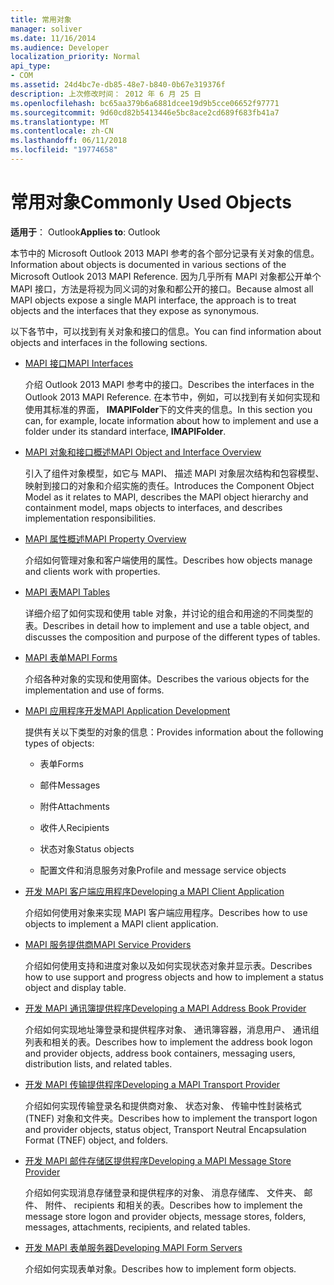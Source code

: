 ```yaml
---
title: 常用对象
manager: soliver
ms.date: 11/16/2014
ms.audience: Developer
localization_priority: Normal
api_type:
- COM
ms.assetid: 24d4bc7e-db85-48e7-b840-0b67e319376f
description: 上次修改时间： 2012 年 6 月 25 日
ms.openlocfilehash: bc65aa379b6a6881dcee19d9b5cce06652f97771
ms.sourcegitcommit: 9d60cd82b5413446e5bc8ace2cd689f683fb41a7
ms.translationtype: MT
ms.contentlocale: zh-CN
ms.lasthandoff: 06/11/2018
ms.locfileid: "19774658"
---
```

# <a name="commonly-used-objects"></a><span data-ttu-id="04c5d-103">常用对象</span><span class="sxs-lookup"><span data-stu-id="04c5d-103">Commonly Used Objects</span></span>

  
  
<span data-ttu-id="04c5d-104">**适用于**： Outlook</span><span class="sxs-lookup"><span data-stu-id="04c5d-104">**Applies to**: Outlook</span></span> 
  
<span data-ttu-id="04c5d-105">本节中的 Microsoft Outlook 2013 MAPI 参考的各个部分记录有关对象的信息。</span><span class="sxs-lookup"><span data-stu-id="04c5d-105">Information about objects is documented in various sections of the Microsoft Outlook 2013 MAPI Reference.</span></span> <span data-ttu-id="04c5d-106">因为几乎所有 MAPI 对象都公开单个 MAPI 接口，方法是将视为同义词的对象和都公开的接口。</span><span class="sxs-lookup"><span data-stu-id="04c5d-106">Because almost all MAPI objects expose a single MAPI interface, the approach is to treat objects and the interfaces that they expose as synonymous.</span></span>
  
<span data-ttu-id="04c5d-107">以下各节中，可以找到有关对象和接口的信息。</span><span class="sxs-lookup"><span data-stu-id="04c5d-107">You can find information about objects and interfaces in the following sections.</span></span>
  
- [<span data-ttu-id="04c5d-108">MAPI 接口</span><span class="sxs-lookup"><span data-stu-id="04c5d-108">MAPI Interfaces</span></span>](mapi-interfaces.md)
    
    <span data-ttu-id="04c5d-109">介绍 Outlook 2013 MAPI 参考中的接口。</span><span class="sxs-lookup"><span data-stu-id="04c5d-109">Describes the interfaces in the Outlook 2013 MAPI Reference.</span></span> <span data-ttu-id="04c5d-110">在本节中，例如，可以找到有关如何实现和使用其标准的界面， **IMAPIFolder**下的文件夹的信息。</span><span class="sxs-lookup"><span data-stu-id="04c5d-110">In this section you can, for example, locate information about how to implement and use a folder under its standard interface, **IMAPIFolder**.</span></span>
    
- [<span data-ttu-id="04c5d-111">MAPI 对象和接口概述</span><span class="sxs-lookup"><span data-stu-id="04c5d-111">MAPI Object and Interface Overview</span></span>](mapi-object-and-interface-overview.md)
    
    <span data-ttu-id="04c5d-112">引入了组件对象模型，如它与 MAPI、 描述 MAPI 对象层次结构和包容模型、 映射到接口的对象和介绍实施的责任。</span><span class="sxs-lookup"><span data-stu-id="04c5d-112">Introduces the Component Object Model as it relates to MAPI, describes the MAPI object hierarchy and containment model, maps objects to interfaces, and describes implementation responsibilities.</span></span>
    
- [<span data-ttu-id="04c5d-113">MAPI 属性概述</span><span class="sxs-lookup"><span data-stu-id="04c5d-113">MAPI Property Overview</span></span>](mapi-property-overview.md)
    
    <span data-ttu-id="04c5d-114">介绍如何管理对象和客户端使用的属性。</span><span class="sxs-lookup"><span data-stu-id="04c5d-114">Describes how objects manage and clients work with properties.</span></span>
    
- [<span data-ttu-id="04c5d-115">MAPI 表</span><span class="sxs-lookup"><span data-stu-id="04c5d-115">MAPI Tables</span></span>](mapi-tables.md)
    
    <span data-ttu-id="04c5d-116">详细介绍了如何实现和使用 table 对象，并讨论的组合和用途的不同类型的表。</span><span class="sxs-lookup"><span data-stu-id="04c5d-116">Describes in detail how to implement and use a table object, and discusses the composition and purpose of the different types of tables.</span></span>
    
- [<span data-ttu-id="04c5d-117">MAPI 表单</span><span class="sxs-lookup"><span data-stu-id="04c5d-117">MAPI Forms</span></span>](mapi-forms.md)
    
    <span data-ttu-id="04c5d-118">介绍各种对象的实现和使用窗体。</span><span class="sxs-lookup"><span data-stu-id="04c5d-118">Describes the various objects for the implementation and use of forms.</span></span>
    
- [<span data-ttu-id="04c5d-119">MAPI 应用程序开发</span><span class="sxs-lookup"><span data-stu-id="04c5d-119">MAPI Application Development</span></span>](mapi-application-development.md)
    
    <span data-ttu-id="04c5d-120">提供有关以下类型的对象的信息：</span><span class="sxs-lookup"><span data-stu-id="04c5d-120">Provides information about the following types of objects:</span></span>
    
  - <span data-ttu-id="04c5d-121">表单</span><span class="sxs-lookup"><span data-stu-id="04c5d-121">Forms</span></span>
    
  - <span data-ttu-id="04c5d-122">邮件</span><span class="sxs-lookup"><span data-stu-id="04c5d-122">Messages</span></span>
    
  - <span data-ttu-id="04c5d-123">附件</span><span class="sxs-lookup"><span data-stu-id="04c5d-123">Attachments</span></span>
    
  - <span data-ttu-id="04c5d-124">收件人</span><span class="sxs-lookup"><span data-stu-id="04c5d-124">Recipients</span></span>
    
  - <span data-ttu-id="04c5d-125">状态对象</span><span class="sxs-lookup"><span data-stu-id="04c5d-125">Status objects</span></span>
    
  - <span data-ttu-id="04c5d-126">配置文件和消息服务对象</span><span class="sxs-lookup"><span data-stu-id="04c5d-126">Profile and message service objects</span></span>
    
- [<span data-ttu-id="04c5d-127">开发 MAPI 客户端应用程序</span><span class="sxs-lookup"><span data-stu-id="04c5d-127">Developing a MAPI Client Application</span></span>](developing-a-mapi-client-application.md)
    
    <span data-ttu-id="04c5d-128">介绍如何使用对象来实现 MAPI 客户端应用程序。</span><span class="sxs-lookup"><span data-stu-id="04c5d-128">Describes how to use objects to implement a MAPI client application.</span></span>
    
- [<span data-ttu-id="04c5d-129">MAPI 服务提供商</span><span class="sxs-lookup"><span data-stu-id="04c5d-129">MAPI Service Providers</span></span>](mapi-service-providers.md)
    
    <span data-ttu-id="04c5d-130">介绍如何使用支持和进度对象以及如何实现状态对象并显示表。</span><span class="sxs-lookup"><span data-stu-id="04c5d-130">Describes how to use support and progress objects and how to implement a status object and display table.</span></span>
    
- [<span data-ttu-id="04c5d-131">开发 MAPI 通讯簿提供程序</span><span class="sxs-lookup"><span data-stu-id="04c5d-131">Developing a MAPI Address Book Provider</span></span>](developing-a-mapi-address-book-provider.md)
    
    <span data-ttu-id="04c5d-132">介绍如何实现地址簿登录和提供程序对象、 通讯簿容器，消息用户、 通讯组列表和相关的表。</span><span class="sxs-lookup"><span data-stu-id="04c5d-132">Describes how to implement the address book logon and provider objects, address book containers, messaging users, distribution lists, and related tables.</span></span>
    
- [<span data-ttu-id="04c5d-133">开发 MAPI 传输提供程序</span><span class="sxs-lookup"><span data-stu-id="04c5d-133">Developing a MAPI Transport Provider</span></span>](developing-a-mapi-transport-provider.md)
    
    <span data-ttu-id="04c5d-134">介绍如何实现传输登录名和提供商对象、 状态对象、 传输中性封装格式 (TNEF) 对象和文件夹。</span><span class="sxs-lookup"><span data-stu-id="04c5d-134">Describes how to implement the transport logon and provider objects, status object, Transport Neutral Encapsulation Format (TNEF) object, and folders.</span></span>
    
- [<span data-ttu-id="04c5d-135">开发 MAPI 邮件存储区提供程序</span><span class="sxs-lookup"><span data-stu-id="04c5d-135">Developing a MAPI Message Store Provider</span></span>](developing-a-mapi-message-store-provider.md)
    
    <span data-ttu-id="04c5d-136">介绍如何实现消息存储登录和提供程序的对象、 消息存储库、 文件夹、 邮件、 附件、 recipients 和相关的表。</span><span class="sxs-lookup"><span data-stu-id="04c5d-136">Describes how to implement the message store logon and provider objects, message stores, folders, messages, attachments, recipients, and related tables.</span></span>
    
- [<span data-ttu-id="04c5d-137">开发 MAPI 表单服务器</span><span class="sxs-lookup"><span data-stu-id="04c5d-137">Developing MAPI Form Servers</span></span>](developing-mapi-form-servers.md)
    
    <span data-ttu-id="04c5d-138">介绍如何实现表单对象。</span><span class="sxs-lookup"><span data-stu-id="04c5d-138">Describes how to implement form objects.</span></span>
    

